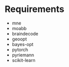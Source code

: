 # Requirements

- mne
- moabb
- braindecode
- geoopt
- bayes-opt
- pytorch
- pyriemann
- scikit-learn
